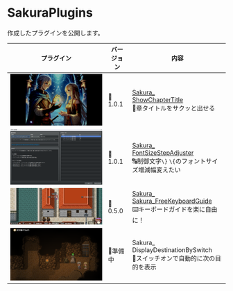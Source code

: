 # SakuraPlugins

作成したプラグインを公開します。

| プラグイン               | バージョン | 内容                                                                                                                                                                                                      |
| ------------------------ | ---------- | --------------------------------------------------------------------------------------------------------------------------------------------------------------------------------------------------------- |
| ![alt text](image.png)   | 🎉1.0.1     | [Sakura_<br>ShowChapterTitle](https://github.com/Sakurano6130/SakuraPlugins/blob/main/Sakura_ShowChapterTitle/Sakura_ShowChapterTitle.md)  <br>🌟章タイトルをサクッと出せる                                |
| ![alt text](image-1.png) | 🎉1.0.1     | [Sakura_<br>FontSizeStepAdjuster](https://github.com/Sakurano6130/SakuraPlugins/blob/main/Sakura_FontSizeStepAdjuster/Sakura_FontSizeStepAdjuster.md)<br>🔠制御文字`\}` `\{`のフォントサイズ増減幅変えたい |
| ![alt text](image-3.png) | 🚧0.5.0     | [Sakura_<br>Sakura_FreeKeyboardGuide](https://github.com/Sakurano6130/SakuraPlugins/blob/main/Sakura_Sakura_FreeKeyboardGuide/Sakura_Sakura_FreeKeyboardGuide.md)<br>⌨️キーボードガイドを楽に自由に！      |
| ![alt text](image-5.png) | 🚧準備中    | Sakura_<br>DisplayDestinationBySwitch<br>🧭スイッチオンで自動的に次の目的を表示                                                                                                                            |
